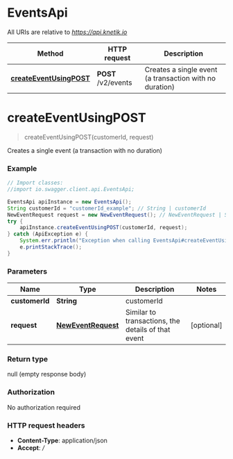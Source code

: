 # EventsApi

All URIs are relative to *https://api.knetik.io*

Method | HTTP request | Description
------------- | ------------- | -------------
[**createEventUsingPOST**](EventsApi.md#createEventUsingPOST) | **POST** /v2/events | Creates a single event (a transaction with no duration)


<a name="createEventUsingPOST"></a>
# **createEventUsingPOST**
> createEventUsingPOST(customerId, request)

Creates a single event (a transaction with no duration)

### Example
```java
// Import classes:
//import io.swagger.client.api.EventsApi;

EventsApi apiInstance = new EventsApi();
String customerId = "customerId_example"; // String | customerId
NewEventRequest request = new NewEventRequest(); // NewEventRequest | Similar to transactions, the details of that event
try {
    apiInstance.createEventUsingPOST(customerId, request);
} catch (ApiException e) {
    System.err.println("Exception when calling EventsApi#createEventUsingPOST");
    e.printStackTrace();
}
```

### Parameters

Name | Type | Description  | Notes
------------- | ------------- | ------------- | -------------
 **customerId** | **String**| customerId |
 **request** | [**NewEventRequest**](NewEventRequest.md)| Similar to transactions, the details of that event | [optional]

### Return type

null (empty response body)

### Authorization

No authorization required

### HTTP request headers

 - **Content-Type**: application/json
 - **Accept**: */*

